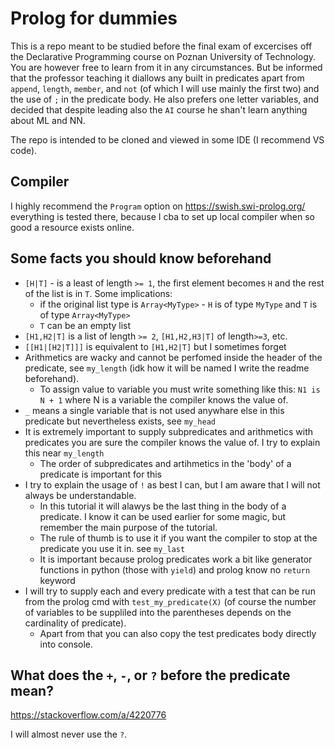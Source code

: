 # Prolog for dummies
This is a repo meant to be studied before the final exam of excercises off the Declarative Programming course on Poznan University of Technology. You are however free to learn from it in any circumstances. But be informed that the professor teaching it diallows any built in predicates apart from `append`, `length`, `member`, and `not` (of which I will use mainly the first two) and the use of `;` in the predicate body. He also prefers one letter variables, and decided that despite leading also the `AI` course he shan't learn anything about ML and NN. 

The repo is intended to be cloned and viewed in some IDE (I recommend VS code).

## Compiler
I highly recommend the `Program` option on https://swish.swi-prolog.org/ everything is tested there, because I cba to set up local compiler when so good a resource exists online.

## Some facts you should know beforehand

* `[H|T]` - is a least of length `>= 1`, the first element becomes `H` and the rest of the list is in `T`. Some implications:
    * if the original list type is `Array<MyType>` - `H` is of type `MyType` and `T` is of type `Array<MyType>`
    * `T` can be an empty list
* `[H1,H2|T]` is a list of length `>= 2`, `[H1,H2,H3|T]` of length`>=3`, etc.
* `[[H1|[H2|T]]]` is equivalent to `[H1,H2|T]` but I sometimes forget
* Arithmetics are wacky and cannot be perfomed inside the header of the predicate, see `my_length` (idk how it will be named I write the readme beforehand).
    * To assign value to variable you must write something like this: `N1 is N + 1` where N is a variable the compiler knows the value of.
* `_` means a single variable that is not used anywhare else in this predicate but nevertheless exists, see `my_head`
* It is extremely important to supply subpredicates and arithmetics with predicates you are sure the compiler knows the value of. I try to explain this near `my_length`
    * The order of subpredicates and artihmetics in the 'body' of a predicate is important for this
* I try to explain the usage of `!` as best I can, but I am aware that I will not always be understandable.
    * In this tutorial it will alawys be the last thing in the body of a predicate. I know it can be used earlier for some magic, but remember the main purpose of the tutorial.
    * The rule of thumb is to use it if you want the compiler to stop at the predicate you use it in. see `my_last`  
    * It is important because prolog predicates work a bit like generator functions in python (those with `yield`) and prolog know no `return` keyword
* I will try to supply each and every predicate with a test that can be run from the prolog cmd with `test_my_predicate(X)` (of course the number of variables to be suppliled into the parentheses depends on the cardinality of predicate).
    * Apart from that you can also copy the test predicates body directly into console.



## What does the `+`, `-`, or `?` before the predicate mean?
https://stackoverflow.com/a/4220776

I will almost never use the `?`.